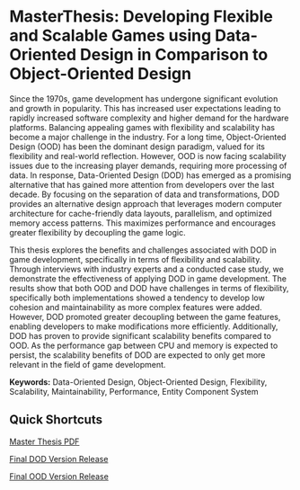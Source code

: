 # MasterThesis: Developing Flexible and Scalable Games using Data-Oriented Design in Comparison to Object-Oriented Design

Since the 1970s, game development has undergone significant evolution and
growth in popularity. This has increased user expectations leading to rapidly
increased software complexity and higher demand for the hardware platforms.
Balancing appealing games with flexibility and scalability has become a major
challenge in the industry. For a long time, Object-Oriented Design (OOD) has
been the dominant design paradigm, valued for its flexibility and real-world reflection.
However, OOD is now facing scalability issues due to the increasing
player demands, requiring more processing of data. In response, Data-Oriented
Design (DOD) has emerged as a promising alternative that has gained more
attention from developers over the last decade. By focusing on the separation
of data and transformations, DOD provides an alternative design approach that
leverages modern computer architecture for cache-friendly data layouts, parallelism,
and optimized memory access patterns. This maximizes performance
and encourages greater flexibility by decoupling the game logic.

This thesis explores the benefits and challenges associated with DOD in game
development, specifically in terms of flexibility and scalability. Through interviews
with industry experts and a conducted case study, we demonstrate the
effectiveness of applying DOD in game development. The results show that both
OOD and DOD have challenges in terms of flexibility, specifically both implementations
showed a tendency to develop low cohesion and maintainability as
more complex features were added. However, DOD promoted greater decoupling
between the game features, enabling developers to make modifications
more efficiently. Additionally, DOD has proven to provide significant scalability
benefits compared to OOD. As the performance gap between CPU and memory
is expected to persist, the scalability benefits of DOD are expected to only get
more relevant in the field of game development.

**Keywords:** Data-Oriented Design, Object-Oriented Design, Flexibility, Scalability,
Maintainability, Performance, Entity Component System

## Quick Shortcuts
[Master Thesis PDF](https://github.com/fpil/MasterThesis/blob/main/Master_Thesis.pdf)

[Final DOD Version Release](https://github.com/fpil/MasterThesis/releases/tag/DOD_iteration_5)

[Final OOD Version Release](https://github.com/fpil/MasterThesisOOD/releases/tag/OOD_iteration_5)
